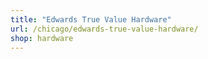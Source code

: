 ```yaml
---
title: "Edwards True Value Hardware"
url: /chicago/edwards-true-value-hardware/
shop: hardware
---
```

